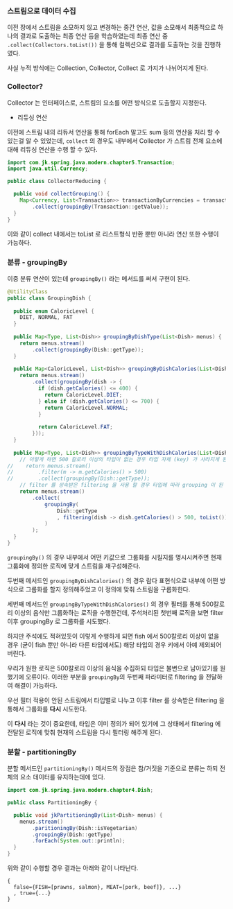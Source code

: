 ### 스트림으로 데이터 수집

이전 장에서 스트림을 소모하지 않고 변경하는 중간 연산, 값을 소모해서 최종적으로 하나의 결과로 도출하는 최종 연산 등을 학습하였는데
최종 연산 중 `.collect(Collectors.toList())` 을 통해 컬렉션으로 결과를 도출하는 것을 진행하였다.

사실 누적 방식에는 Collection, Collector, Collect 로 가지가 나뉘어지게 된다.

### Collector?

Collector 는 인터페이스로, 스트림의 요소를 어떤 방식으로 도출할지 지정한다.

- 리듀싱 연산

이전에 스트림 내의 리듀서 연산을 통해 forEach 말고도 sum 등의 연산을 처리 할 수 있는걸 알 수 있었는데, `collect` 의 경우도
내부에서 Collector 가 스트림 전체 요소에 대해 리듀싱 연산을 수행 할 수 있다.

```java
import com.jk.spring.java.modern.chapter5.Transaction;
import java.util.Currency;

public class CollectorReducing {

  public void collectGrouping() {
    Map<Currency, List<Transaction>> transactionByCurrencies = transactions.stream()
        .collect(groupingBy(Transaction::getValue));
  }
}
```

이와 같이 collect 내에서는 toList 로 리스트형식 반환 뿐만 아니라 연산 또한 수행이 가능하다.

### 분류 - groupingBy

이중 분류 연산이 있는데 `groupingBy()` 라는 메서드를 써서 구현이 된다.

```java
@UtilityClass
public class GroupingDish {
  
  public enum CaloricLevel {
    DIET, NORMAL, FAT
  }
  
  public Map<Type, List<Dish>> groupingByDishType(List<Dish> menus) {
    return menus.stream()
        .collect(groupingBy(Dish::getType));
  }
  
  public Map<CaloricLevel, List<Dish>> groupingByDishCalories(List<Dish> menus) {
    return menus.stream()
        .collect(groupingBy(dish -> {
          if (dish.getCalories() <= 400) {
            return CaloricLevel.DIET;
          } else if (dish.getCalories() <= 700) {
            return CaloricLevel.NORMAL;
          }
          
          return CaloricLevel.FAT;
        }));
  }
  
  public Map<Type, List<Dish>> groupingByTypeWithDishCalories(List<Dish> menus) {
    // 이렇게 하면 500 칼로리 이상의 타입이 없는 경우 타입 자체 (key) 가 사라지게 된다.
//    return menus.stream()
//        .filter(m -> m.getCalories() > 500)
//        .collect(groupingBy(Dish::getType));
    // filter 를 상속받은 filtering 을 사용 할 경우 타입에 따라 grouping 이 된 후 필터로 재그룹화하기에 비어있는 타입이 완성된다.
    return menus.stream()
        .collect(
            groupingBy(
                Dish::getType
                , filtering(dish -> dish.getCalories() > 500, toList())
            )
        );
  }
}
```

`groupingBy()` 의 경우 내부에서 어떤 키값으로 그룹화를 시킬지를 명시시켜주면 현재 그룹화에 정의한 로직에 맞게 스트림을 재구성해준다.

두번째 메서드인 `groupingByDishCalories()` 의 경우 람다 표현식으로 내부에 어떤 방식으로 그룹화를 할지 정의해주었고
이 정의에 맞춰 스트림을 구룹화한다.

세번째 메서드인 `groupingByTypeWithDishCalories()` 의 경우 필터를 통해 500칼로리 이상의 음식만 그룹화하는 로직을 수행한건데,
주석처리된 첫번째 로직을 보면 filter 이후 groupingBy 로 그룹화를 시도했다.

하지만 주석에도 적혀있듯이 이렇게 수행하게 되면 fish 에서 500칼로리 이상이 없을 경우 (굳이 fish 뿐만 아니라 다른 타입에서도) 해당
타입의 경우 키에서 아예 제외되어 버린다.

우리가 원한 로직은 500칼로리 이상의 음식을 수집하되 타입은 불변으로 남아있기를 원했기에 오류이다.
이러한 부분을 `groupingBy`의 두번째 파라미터로 filtering 을 전달하여 해결이 가능하다.

우선 필터 적용이 안된 스트림에서 타입별로 나누고 이후 filter 를 상속받은 filtering 을 통해서 그룹화를 **다시** 시도한다.

이 **다시** 라는 것이 중요한데, 타입은 이미 정의가 되어 있기에 그 상태에서 filtering 에 전달된 로직에 맞춰 현재의 스트림을 다시 필터링 해주게 된다.

### 분할 - partitioningBy

분할 메서드인 `partitioningBy()` 메서드의 장점은 참/거짓을 기준으로 분류는 하되 전체의 요소 데이터를 유지하는데에 있다.

```java
import com.jk.spring.java.modern.chapter4.Dish;

public class PartitioningBy {

  public void jkPartitioningBy(List<Dish> menus) {
    menus.stream()
        .paritioningBy(Dish::isVegetarian)
        .groupingBy(Dish::getType)
        .forEach(System.out::println);
  }
}
```

위와 같이 수행할 경우 결과는 아래와 같이 나타난다.

```text
{
  false={FISH=[prawns, salmon}, MEAT=[pork, beef]}, ...}
  , true={...}
}
```

